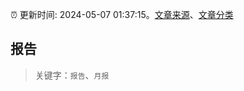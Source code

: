 :alarm_clock: 更新时间: 2024-05-07 01:37:15。[文章来源](/README.md)、[文章分类](/TAGS.md)

## 报告


> 关键字：`报告`、`月报`



